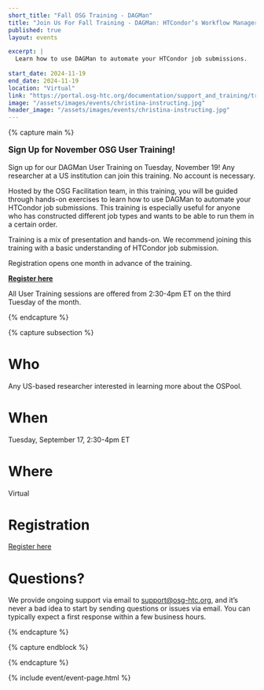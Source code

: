 ```yaml
---
short_title: "Fall OSG Training - DAGMan"
title: "Join Us For Fall Training - DAGMan: HTCondor’s Workflow Manager"
published: true
layout: events

excerpt: |
  Learn how to use DAGMan to automate your HTCondor job submissions. 
    
start_date: 2024-11-19
end_date: 2024-11-19
location: "Virtual"
link: "https://portal.osg-htc.org/documentation/support_and_training/training/osgusertraining/"
image: "/assets/images/events/christina-instructing.jpg"
header_image: "/assets/images/events/christina-instructing.jpg"
---
```


{% capture main %}

<p style="font-size: larger; font-weight: bold;">Sign Up for November OSG User Training!</p>

Sign up for our DAGMan User Training on Tuesday, November 19! Any researcher at a US institution can join this training.  No account is necessary. 

Hosted by the OSG Facilitation team, in this training, you will be guided through hands-on exercises to learn how to use DAGMan to automate your HTCondor job submissions. This training is especially useful for anyone who has constructed different job types and wants to be able to run them in a certain order. 

Training is a mix of presentation and hands-on. We recommend joining this training with a basic understanding of HTCondor job submission. 

Registration opens one month in advance of the training.

**[Register here](https://osgfacilitation.setmore.com/#classes)**

All User Training sessions are offered from 2:30-4pm ET on the third Tuesday of the month. 

{% endcapture %}


{% capture subsection %}
# Who

Any US-based researcher interested in learning more about the OSPool. 

# When

Tuesday, September 17, 2:30-4pm ET

# Where

Virtual

# Registration

[Register here](https://osgfacilitation.setmore.com/#classes)

# Questions?

We provide ongoing support via email to <support@osg-htc.org>, and it’s never a bad idea to start by sending questions or issues via email. You can typically expect a first response within a few business hours.

{% endcapture %}

{% capture endblock %}


{% endcapture %}

{% include event/event-page.html %}

